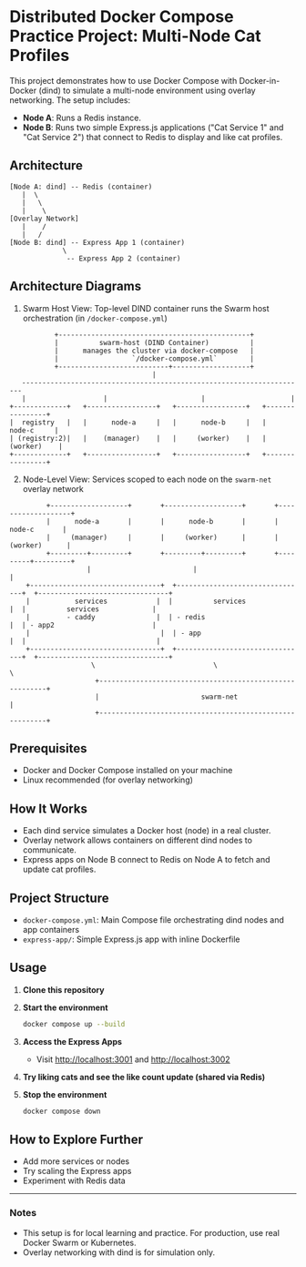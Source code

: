 # Distributed Docker Compose Practice Project: Multi-Node Cat Profiles

This project demonstrates how to use Docker Compose with Docker-in-Docker (dind) to simulate a multi-node environment using overlay networking. The setup includes:

- **Node A**: Runs a Redis instance.
- **Node B**: Runs two simple Express.js applications ("Cat Service 1" and "Cat Service 2") that connect to Redis to display and like cat profiles.

## Architecture

```
[Node A: dind] -- Redis (container)
   |  \
   |   \
   |    \
[Overlay Network]
   |    /
   |   /
[Node B: dind] -- Express App 1 (container)
             \
              -- Express App 2 (container)
```

## Architecture Diagrams

1) Swarm Host View: Top-level DIND container runs the Swarm host orchestration (in `/docker-compose.yml`)

```
           +-----------------------------------------------+
           |          swarm-host (DIND Container)          |
           |      manages the cluster via docker-compose   |
           |                  `/docker-compose.yml`        |
           +---------------------------+-------------------+
                                   |
   ----------------------------------------------------------------------
   |                   |                       |                     |
+-------------+   +-----------------+   +-----------------+   +----------------+
|  registry   |   |      node-a     |   |      node-b     |   |     node-c     |
| (registry:2)|   |    (manager)    |   |     (worker)    |   |    (worker)    |
+-------------+   +-----------------+   +-----------------+   +----------------+
```

2) Node-Level View: Services scoped to each node on the `swarm-net` overlay network

```
         +-------------------+       +-------------------+       +-------------------+
         |      node-a       |       |      node-b       |       |      node-c       |
         |     (manager)     |       |     (worker)      |       |     (worker)      |
         +---------+---------+       +---------+---------+       +---------+---------+
                   |                         |                         |
    +--------------------------------+  +--------------------------------+  +--------------------------------+
    |           services            |  |          services             |  |          services             |
    |         - caddy               |  | - redis                       |  | - app2                        |
    |                                |  | - app                         |  |                                |
    +--------------------------------+  +--------------------------------+  +--------------------------------+
                    \                             \                             \
                     +---------------------------------------------------------+
                     |                         swarm-net                       |
                     +---------------------------------------------------------+
```

## Prerequisites
- Docker and Docker Compose installed on your machine
- Linux recommended (for overlay networking)

## How It Works
- Each dind service simulates a Docker host (node) in a real cluster.
- Overlay network allows containers on different dind nodes to communicate.
- Express apps on Node B connect to Redis on Node A to fetch and update cat profiles.

## Project Structure
- `docker-compose.yml`: Main Compose file orchestrating dind nodes and app containers
- `express-app/`: Simple Express.js app with inline Dockerfile

## Usage

1. **Clone this repository**

2. **Start the environment**

   ```bash
   docker compose up --build
   ```

3. **Access the Express Apps**
   - Visit [http://localhost:3001](http://localhost:3001) and [http://localhost:3002](http://localhost:3002)

4. **Try liking cats and see the like count update (shared via Redis)**

5. **Stop the environment**
   ```bash
   docker compose down
   ```

## How to Explore Further
- Add more services or nodes
- Try scaling the Express apps
- Experiment with Redis data

---

### Notes
- This setup is for local learning and practice. For production, use real Docker Swarm or Kubernetes.
- Overlay networking with dind is for simulation only.
